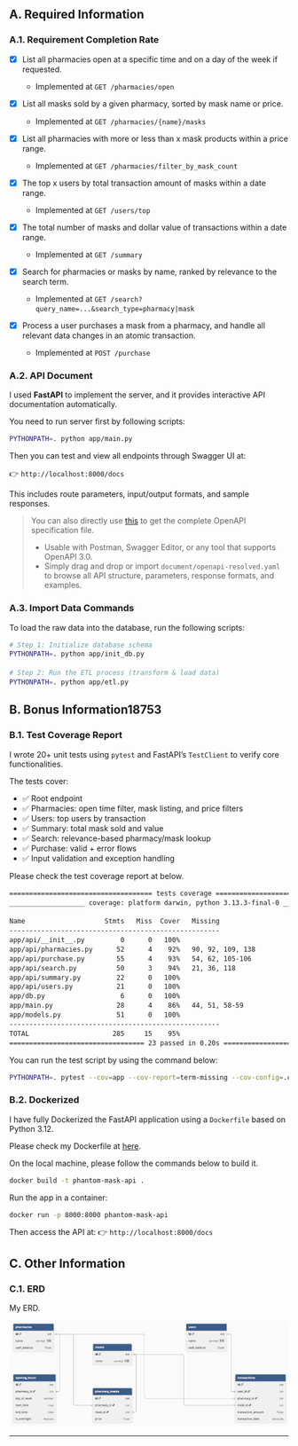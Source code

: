 ## A. Required Information
### A.1. Requirement Completion Rate

- [x] List all pharmacies open at a specific time and on a day of the week if requested.  
  - Implemented at `GET /pharmacies/open`
  
- [x] List all masks sold by a given pharmacy, sorted by mask name or price.  
  - Implemented at `GET /pharmacies/{name}/masks`
  
- [x] List all pharmacies with more or less than x mask products within a price range.  
  - Implemented at `GET /pharmacies/filter_by_mask_count`
  
- [x] The top x users by total transaction amount of masks within a date range.  
  - Implemented at `GET /users/top`
  
- [x] The total number of masks and dollar value of transactions within a date range.  
  - Implemented at `GET /summary`
  
- [x] Search for pharmacies or masks by name, ranked by relevance to the search term.  
  - Implemented at `GET /search?query_name=...&search_type=pharmacy|mask`
  
- [x] Process a user purchases a mask from a pharmacy, and handle all relevant data changes in an atomic transaction.  
  - Implemented at `POST /purchase`


### A.2. API Document

I used **FastAPI** to implement the server, and it provides interactive API documentation automatically.

You need to run server first by following scripts:
```bash
PYTHONPATH=. python app/main.py
```

Then you can test and view all endpoints through Swagger UI at:

👉 `http://localhost:8000/docs`

This includes route parameters, input/output formats, and sample responses.

> You can also directly use [this](./document/openapi-resolved.yaml) to get the complete OpenAPI specification file.
> 
> - Usable with Postman, Swagger Editor, or any tool that supports OpenAPI 3.0.
> - Simply drag and drop or import `document/openapi-resolved.yaml` to browse all API structure, parameters, response formats, and examples.


### A.3. Import Data Commands
To load the raw data into the database, run the following scripts:

```bash
# Step 1: Initialize database schema
PYTHONPATH=. python app/init_db.py

# Step 2: Run the ETL process (transform & load data)
PYTHONPATH=. python app/etl.py
```


## B. Bonus Information18753
### B.1. Test Coverage Report

I wrote 20+ unit tests using `pytest` and FastAPI’s `TestClient` to verify core functionalities.

The tests cover:
- ✅ Root endpoint
- ✅ Pharmacies: open time filter, mask listing, and price filters
- ✅ Users: top users by transaction
- ✅ Summary: total mask sold and value
- ✅ Search: relevance-based pharmacy/mask lookup
- ✅ Purchase: valid + error flows
- ✅ Input validation and exception handling

Please check the test coverage report at below.
```bash
==================================== tests coverage ====================================
___________________ coverage: platform darwin, python 3.13.3-final-0 ___________________

Name                    Stmts   Miss  Cover   Missing
-----------------------------------------------------
app/api/__init__.py         0      0   100%
app/api/pharmacies.py      52      4    92%   90, 92, 109, 138
app/api/purchase.py        55      4    93%   54, 62, 105-106
app/api/search.py          50      3    94%   21, 36, 118
app/api/summary.py         22      0   100%
app/api/users.py           21      0   100%
app/db.py                   6      0   100%
app/main.py                28      4    86%   44, 51, 58-59
app/models.py              51      0   100%
-----------------------------------------------------
TOTAL                     285     15    95%
================================== 23 passed in 0.20s ==================================
```

You can run the test script by using the command below:

```bash
PYTHONPATH=. pytest --cov=app --cov-report=term-missing --cov-config=.coveragerc
```


### B.2. Dockerized

I have fully Dockerized the FastAPI application using a `Dockerfile` based on Python 3.12.

Please check my Dockerfile at [here](./Dockerfile).

On the local machine, please follow the commands below to build it.
```bash
docker build -t phantom-mask-api .
```

Run the app in a container:
```bash
docker run -p 8000:8000 phantom-mask-api
```

Then access the API at:
👉 `http://localhost:8000/docs`


## C. Other Information

### C.1. ERD

My ERD.

![ERD](./img/ERD.png)

---
